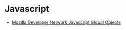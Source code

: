 # Javascript

* [Mozilla Developer Network Javascript Global Objects](https://developer.mozilla.org/en-US/docs/Web/JavaScript/Reference/Global_Objects)
